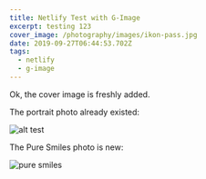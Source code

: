 ```yaml
---
title: Netlify Test with G-Image
excerpt: testing 123
cover_image: /photography/images/ikon-pass.jpg
date: 2019-09-27T06:44:53.702Z
tags:
  - netlify
  - g-image
---
```

Ok, the cover image is freshly added.



The portrait photo already existed:

![alt test](/photography/images/portrait.jpg "title")



The Pure Smiles photo is new:

![pure smiles](/photography/images/pure-smiles.jpg "title for pure smiles")
